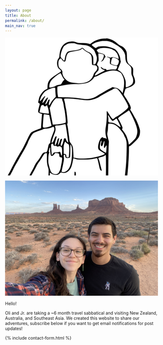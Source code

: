 ```yaml
---
layout: page
title: About
permalink: /about/
main_nav: true
---
```


![image tooltip here](/assets/oli-jr-logo.png)

![image tooltip here](/assets/oli-jr.jpg)

Hello!

Oli and Jr. are taking a ~6 month travel sabbatical and visiting New Zealand, Australia, and Southeast Asia. We created this website to share our adventures, subscribe below if you want to get email notifications for post updates!

{% include contact-form.html %}

